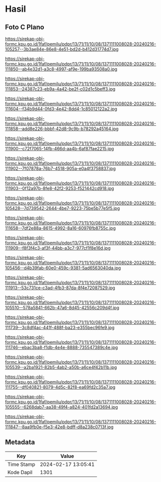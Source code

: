 # Hasil

## Foto C Plano

https://sirekap-obj-formc.kpu.go.id/1faf/pemilu/pdpr/13/71/11/10/08/1371111008028-20240216-105257--3b3ae84e-86e8-4e51-bd2d-b412d31774d7.jpg

https://sirekap-obj-formc.kpu.go.id/1faf/pemilu/pdpr/13/71/11/10/08/1371111008028-20240216-111850--ab4e32d1-a3c8-4997-af9e-199ba93508a0.jpg

https://sirekap-obj-formc.kpu.go.id/1faf/pemilu/pdpr/13/71/11/10/08/1371111008028-20240216-111853--24387c23-eb9a-4a42-be2f-c02d1c5beff3.jpg

https://sirekap-obj-formc.kpu.go.id/1faf/pemilu/pdpr/13/71/11/10/08/1371111008028-20240216-111604--f34b9d44-0fd3-4e42-8dd4-1c85012122a2.jpg

https://sirekap-obj-formc.kpu.go.id/1faf/pemilu/pdpr/13/71/11/10/08/1371111008028-20240216-111858--add8e226-bbbf-42d8-9c9b-b78292a45164.jpg

https://sirekap-obj-formc.kpu.go.id/1faf/pemilu/pdpr/13/71/11/10/08/1371111008028-20240216-111900--c72f7065-14fb-466d-aa4b-6af87fae2215.jpg

https://sirekap-obj-formc.kpu.go.id/1faf/pemilu/pdpr/13/71/11/10/08/1371111008028-20240216-111902--7f07878a-76b7-4518-905a-e0a4f3758837.jpg

https://sirekap-obj-formc.kpu.go.id/1faf/pemilu/pdpr/13/71/11/10/08/1371111008028-20240216-111903--0f12a97b-8fe8-42f2-9253-f521442cd918.jpg

https://sirekap-obj-formc.kpu.go.id/1faf/pemilu/pdpr/13/71/11/10/08/1371111008028-20240216-105428--7d739542-2644-4be7-9223-75be5b77e5f5.jpg

https://sirekap-obj-formc.kpu.go.id/1faf/pemilu/pdpr/13/71/11/10/08/1371111008028-20240216-111658--7df2e88a-8615-4992-8a16-60976fb8755c.jpg

https://sirekap-obj-formc.kpu.go.id/1faf/pemilu/pdpr/13/71/11/10/08/1371111008028-20240216-111909--f8f3f4c3-af3f-44bb-a3c7-977cf1f8e16d.jpg

https://sirekap-obj-formc.kpu.go.id/1faf/pemilu/pdpr/13/71/11/10/08/1371111008028-20240216-105456--d4b39fab-60e0-459c-9381-5ad6563040da.jpg

https://sirekap-obj-formc.kpu.go.id/1faf/pemilu/pdpr/13/71/11/10/08/1371111008028-20240216-111913--53c731ce-c3ad-4fb3-87da-8f4e72087529.jpg

https://sirekap-obj-formc.kpu.go.id/1faf/pemilu/pdpr/13/71/11/10/08/1371111008028-20240216-105510--578a5841-662b-47a6-8d45-42556c209d4f.jpg

https://sirekap-obj-formc.kpu.go.id/1faf/pemilu/pdpr/13/71/11/10/08/1371111008028-20240216-111739--3c8df4ac-441f-488f-ba23-e355bec96fe9.jpg

https://sirekap-obj-formc.kpu.go.id/1faf/pemilu/pdpr/13/71/11/10/08/1371111008028-20240216-111746--ebac3ba8-f1db-4e4e-8888-735547389c4e.jpg

https://sirekap-obj-formc.kpu.go.id/1faf/pemilu/pdpr/13/71/11/10/08/1371111008028-20240216-105539--a2ba1921-82b5-4ab2-a50b-a6ce4f42b11b.jpg

https://sirekap-obj-formc.kpu.go.id/1faf/pemilu/pdpr/13/71/11/10/08/1371111008028-20240216-111755--df040821-8079-4d5c-82f8-ea69fd2c35a7.jpg

https://sirekap-obj-formc.kpu.go.id/1faf/pemilu/pdpr/13/71/11/10/08/1371111008028-20240216-105555--6268dab7-aa38-49f4-a824-401fd2a13694.jpg

https://sirekap-obj-formc.kpu.go.id/1faf/pemilu/pdpr/13/71/11/10/08/1371111008028-20240216-111847--8aa9fb0e-f5e3-42e8-bdff-d8a238c0713f.jpg


## Metadata

| Key        | Value               |
| ---------- | ------------------- |
| Time Stamp | 2024-02-17 13:05:41 |
| Kode Dapil | 1301                |



